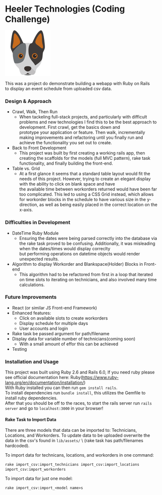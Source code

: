 # Heeler Technologies (Coding Challenge) 
<img src="app/assets/images/cattle-dog1.png" alt="Blue Heeler" width="150" height="150"/>

This was a project do demonstrate building a webapp with Ruby on Rails \
to display an event schedule from uploaded csv data. 
### Design & Approach
- Crawl, Walk, Then Run
    - When tackeling full-stack projects, and particularly with difficult problems and new technologies I find this to be the best approach to development. First crawl, get the basics down and \
    prototype your application or feature. Then walk, incrementally making improvements and refactoring until you finally run and achieve the functionality you set out to create.
- Back to Front Development
    - This project was built by first creating a working rails app, then creating the scaffolds for the models (full MVC pattern), rake task functionality, and finally building the front-end. 
- Table vs. Grid
    - At a first glance it seems that a standard table layout would fit the needs of this project. However, trying to create an elegant display with the ability to click on blank space and have\
    the available time between workorders returned would have been far too complicated. This led to using a CSS Grid instead, which allows for workorder blocks in the schedule to have various size in the y-direction, as well as being easily placed in the correct location on the x-axis. 
### Difficulties in Development
- DateTime Ruby Module
    - Ensuring the dates were being parsed correctly into the database via the rake task proved to be confusing. Additionally, it was misleading when the dates/times would display correclty \
    but performing operations on datetime objects would render unexpected results.
- Algorithm to display Workorder and Blankspace(Holder) Blocks in Front-end
    - This algorithm had to be refactored from first in a loop that iterated on time slots to iterating on technicians, and also involved many time calculations. 

### Future Improvements
- React (or similar JS Front-end Framework)
- Enhanced features:
    - Click on available slots to create workorders
    - Display schedule for multiple days
    - User accounts and login
- Rake task be passed argument for path/filename
- Display data for variable number of technicians(coming soon)
    - With a small amount of effor this can be achieved
- Testing

### Installation and Usage
This project was built using Ruby 2.6 and Rails 6.0, If you need ruby please see official documentation here: Ruby(https://www.ruby-lang.org/en/documentation/installation/) \
With Ruby installed you can then run `gem install rails`.\
To install dependencies run `bundle install`, this utilizes the Gemfile to install ruby dependencies. \
After that you should be off to the races, to start the rails server run `rails server` and go to `localhost:3000` in your browser!
#### Rake Task to Import Data
There are three models that data can be imported to: Technicians, Locations, and Workorders. To update data to be uploaded overwrite the data in the csv's found in `lib/assets/` \ 
(rake task has path/filenames hardcoded).

To import data for technicans, locations, and workorders in one command:
```
rake import_csv:import_technicians import_csv:import_locations import_csv:import_workorders
```

To import data for just one model:
```
rake import_csv:import_<model name>s
```